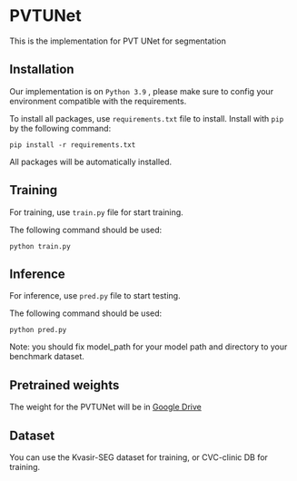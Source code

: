 # PVTUNet
This is the implementation for PVT UNet for segmentation

## Installation

Our implementation is on ``` Python 3.9 ``` , please make sure to config your environment compatible with the requirements.

To install all packages, use ``` requirements.txt ``` file to install. Install with ```pip ``` by the following command:

```
pip install -r requirements.txt
```

All packages will be automatically installed.


## Training

For training, use ``` train.py ``` file for start training.

The following command should be used:

```
python train.py
```

## Inference 

For inference, use ```pred.py``` file to start testing.

The following command should be used:

```
python pred.py
```

Note: you should fix model_path for your model path and directory to your benchmark dataset.

## Pretrained weights

The weight for the PVTUNet will be in [Google Drive](https://drive.google.com/drive/folders/1vfzTBAsU28pNHuuYZ1L_zzok7sHi1Tn2?usp=sharing)

## Dataset

You can use the Kvasir-SEG dataset for training, or CVC-clinic DB for training.

